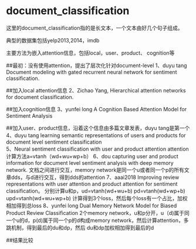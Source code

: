 # document_classification

这里的document_classification指的是长文本，一个文本由好几个句子组成。

典型的数据集包括yelp2013,2014，imdb

主要方法为嵌入attention信息，包括local，user、product、 cognition等

##最初：没有使用attention，提出了层次化针对document-level
1、duyu tang   Document modeling with gated recurrent neural network for sentiment classification.

##加入local attention信息
2、Zichao Yang,  Hierarchical  attention  networks  for  document  classification.

##加入cognition信息
3、yunfei long  A Cognition Based Attention Model for Sentiment Analysis

##加入user、product信息，沿着这个信息由多篇文章发表，duyu tang是第一个
4、duyu tang    learning semantic  representations  of  users  and  products  for document level sentiment classification  
5、Neural sentiment classification with user and product attention
attention计算方法a=vtanh（wd+wu+wp+b）
6、dou  capturing user and product information for document level sentiment analysis with deep memory network. 
文档之间进行交互，memory network是同一个u或者同一个p的所有文章dds，与d进行交互，得到dds的attention
7、aaai2018  Improving review representations with user attention and product attention for sentiment classification。
分别计算u和p，ud=vtanh(wd+wu+b)  pd=vtanh(wd+wp+b)   upd=vtanh(wd+wu+wp+b)  计算得到3个loss，然后每个loss有一个占比，加权相加得到总loss
8、yunfei long   Dual Memory Network Model for Biased Product Review Classification
2个memory network，u和p分开，u（d)属于同一个u的d，p(d)属于同一个p的d构成memory network，然后计算attention，多跳机制，得到最后的du和dp，然后
du和dp加权相加得到最后的d

##结果比较


